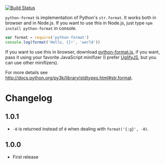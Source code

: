 [![Build Status](https://secure.travis-ci.org/xfix/python-format.png?branch=master)](http://travis-ci.org/xfix/python-format) 

`python-format` is implementation of Python's `str.format`. It works
both in browser and in Node.js. If you want to use this in Node.js,
just type `npm install python-format` in console.

```javascript
var format = require('python-format')
console.log(format('Hello, {}!', 'world'))
```

If you want to use this in browser, download
[python-format.js](https://raw.github.com/xfix/python-format/master/lib/python-format.js),
if you want, pass it using your favorite JavaScript minifizer (I prefer
[UglifyJS](http://lisperator.net/uglifyjs/), but you can use other
minifizers).

For more details see http://docs.python.org/py3k/library/stdtypes.html#str.format.

# Changelog
## 1.0.1
* `-0` is returned instead of `0` when dealing with `format('{:g}', -0)`.

## 1.0.0
* First release
